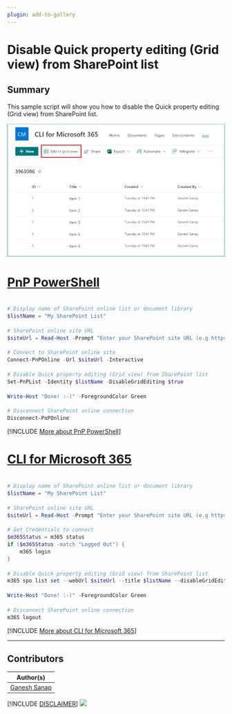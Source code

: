 ```yaml
---
plugin: add-to-gallery
---
```


# Disable Quick property editing (Grid view) from SharePoint list

## Summary

This sample script will show you how to disable the Quick property editing (Grid view) from SharePoint list.

![Example Screenshot](assets/example.png)

# [PnP PowerShell](#tab/pnpps)

```powershell

# Display name of SharePoint online list or document library
$listName = "My SharePoint List"

# SharePoint online site URL
$siteUrl = Read-Host -Prompt "Enter your SharePoint site URL (e.g https://contoso.sharepoint.com/sites/pnppowershell)"

# Connect to SharePoint online site
Connect-PnPOnline -Url $siteUrl -Interactive

# Disable Quick property editing (Grid view) from SharePoint list
Set-PnPList -Identity $listName -DisableGridEditing $true

Write-Host "Done! :-)" -ForegroundColor Green

# Disconnect SharePoint online connection
Disconnect-PnPOnline

```

[!INCLUDE [More about PnP PowerShell](../../docfx/includes/MORE-PNPPS.md)]

# [CLI for Microsoft 365](#tab/cli-m365-ps)

```powershell

# Display name of SharePoint online list or document library
$listName = "My SharePoint List"

# SharePoint online site URL
$siteUrl = Read-Host -Prompt "Enter your SharePoint site URL (e.g https://contoso.sharepoint.com/sites/cliformicrosoft365)"

# Get Credentials to connect
$m365Status = m365 status
if ($m365Status -match "Logged Out") {
    m365 login
}

# Disable Quick property editing (Grid view) from SharePoint list
m365 spo list set --webUrl $siteUrl --title $listName --disableGridEditing true

Write-Host "Done! :-)" -ForegroundColor Green

# Disconnect SharePoint online connection
m365 logout

```

[!INCLUDE [More about CLI for Microsoft 365](../../docfx/includes/MORE-CLIM365.md)]

***

## Contributors

| Author(s) |
|-----------|
| [Ganesh Sanap](https://ganeshsanapblogs.wordpress.com/about) |


[!INCLUDE [DISCLAIMER](../../docfx/includes/DISCLAIMER.md)]
<img src="https://m365-visitor-stats.azurewebsites.net/script-samples/scripts/spo-list-disable-quick-property-editing" aria-hidden="true" />
